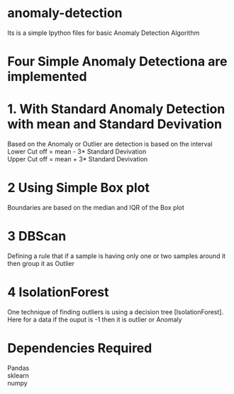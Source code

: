 # anomaly-detection
Its is a simple Ipython files for basic Anomaly Detection Algorithm 
# Four Simple Anomaly Detectiona are implemented <br>
# 1. With Standard Anomaly Detection with mean and Standard Devivation <br>
Based on the Anomaly or Outlier are detection is based on the interval <br>
Lower Cut off  = mean - 3* Standard Devivation <br>
Upper Cut off = mean + 3* Standard Devivation <br>

# 2 Using Simple Box plot <br>
Boundaries are based on the median and IQR of the Box plot

# 3 DBScan <br>
Defining a rule that if a sample is having only one or two samples around it then group it as Outlier <br>

# 4 IsolationForest <br>
One technique of finding outliers is using a decision tree [IsolationForest].<br>
Here for a data if the ouput is -1 then it is outlier or Anomaly <br>
# Dependencies Required <br>
Pandas<br>
sklearn<br>
numpy <br>
